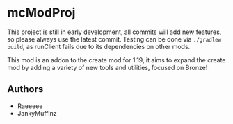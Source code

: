 # mcModProj
This project is still in early development, all commits will add new features, so please always use the latest commit.
Testing can be done via `./gradlew build`, as runClient fails due to its dependencies on other mods.

This mod is an addon to the create mod for 1.19, it aims to expand the create mod by adding a variety of new tools and utilities, focused on Bronze!

## Authors
- Raeeeee
- JankyMuffinz
